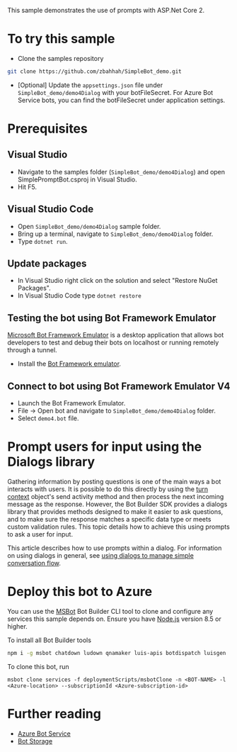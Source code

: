 This sample demonstrates the use of prompts with ASP.Net Core 2.

# To try this sample
- Clone the samples repository
```bash
git clone https://github.com/zbahhah/SimpleBot_demo.git
```
- [Optional] Update the `appsettings.json` file under `SimpleBot_demo/demo4Dialog` with your botFileSecret.  For Azure Bot Service bots, you can find the botFileSecret under application settings.
# Prerequisites
## Visual Studio
- Navigate to the samples folder (`SimpleBot_demo/demo4Dialog`) and open SimplePromptBot.csproj in Visual Studio.
- Hit F5.

## Visual Studio Code
- Open `SimpleBot_demo/demo4Dialog` sample folder.
- Bring up a terminal, navigate to `SimpleBot_demo/demo4Dialog` folder.
- Type `dotnet run`.

## Update packages
- In Visual Studio right click on the solution and select "Restore NuGet Packages".
- In Visual Studio Code type `dotnet restore`
## Testing the bot using Bot Framework Emulator
[Microsoft Bot Framework Emulator](https://github.com/microsoft/botframework-emulator) is a desktop application that allows bot 
developers to test and debug their bots on localhost or running remotely through a tunnel.
- Install the [Bot Framework emulator](https://aka.ms/botframeworkemulator).

## Connect to bot using Bot Framework Emulator **V4**
- Launch the Bot Framework Emulator.
- File -> Open bot and navigate to `SimpleBot_demo/demo4Dialog` folder.
- Select `demo4.bot` file.

# Prompt users for input using the Dialogs library
Gathering information by posting questions is one of the main ways a bot interacts with users. It is possible to do this directly by using the [turn context](https://docs.microsoft.com/en-us/azure/bot-service/bot-builder-basics?view=azure-bot-service-4.0#defining-a-turn) object's send activity method and then process the next incoming message as the response. However, the Bot Builder SDK provides a dialogs library that provides methods designed to make it easier to ask questions, and to make sure the response matches a specific data type or meets custom validation rules. This topic details how to achieve this using prompts to ask a user for input.

This article describes how to use prompts within a dialog. For information on using dialogs in general, see [using dialogs to manage simple conversation flow](https://docs.microsoft.com/en-us/azure/bot-service/bot-builder-dialog-manage-conversation-flow?view=azure-bot-service-4.0).

# Deploy this bot to Azure
You can use the [MSBot](https://github.com/microsoft/botbuilder-tools) Bot Builder CLI tool to clone and configure any services this sample depends on. Ensure you have [Node.js](https://nodejs.org/) version 8.5 or higher.

To install all Bot Builder tools

```bash
npm i -g msbot chatdown ludown qnamaker luis-apis botdispatch luisgen
```
To clone this bot, run
```
msbot clone services -f deploymentScripts/msbotClone -n <BOT-NAME> -l <Azure-location> --subscriptionId <Azure-subscription-id>
```
# Further reading
- [Azure Bot Service](https://docs.microsoft.com/en-us/azure/bot-service/bot-service-overview-introduction?view=azure-bot-service-4.0)
- [Bot Storage](https://docs.microsoft.com/en-us/azure/bot-service/dotnet/bot-builder-dotnet-state?view=azure-bot-service-3.0&viewFallbackFrom=azure-bot-service-4.0)
